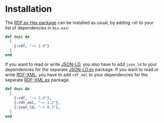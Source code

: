 # Installation

The [RDF.ex Hex package](https://hex.pm/packages/rdf) can be installed as usual, by adding `rdf` to your list of dependencies in `mix.exs`:

```elixir
def deps do
  [
    {:rdf, "~> 2.0"}
  ]
end
```

If you want to read or write [JSON-LD](http://www.w3.org/TR/json-ld/), you also have to add `json_ld` to your dependencies for the separate [JSON-LD.ex](https://hex.pm/packages/json_ld) package. 
If you want to read or write [RDF-XML](http://www.w3.org/TR/rdf-syntax-grammar/), you have to add `rdf_xml` to your dependencies for the separate [RDF-XML.ex](https://hex.pm/packages/rdf_xml) package.

```elixir
def deps do
  [
    {:rdf, "~> 2.0"},
    {:rdf_xml, "~> 1.2"},
    {:json_ld, "~> 0.3"},
  ]
end
```

